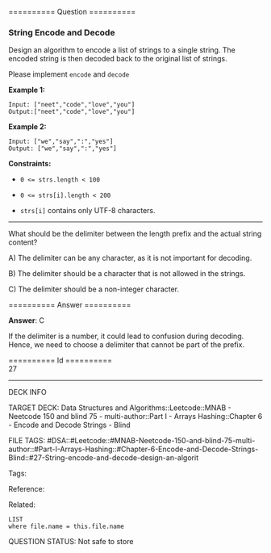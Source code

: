 ========== Question ==========  

### String Encode and Decode

Design an algorithm to encode a list of strings to a single string. The encoded string is then decoded back to the original list of strings.

Please implement `encode` and `decode`

**Example 1:**

```
Input: ["neet","code","love","you"]
Output:["neet","code","love","you"]
```

**Example 2:**

```
Input: ["we","say",":","yes"]
Output: ["we","say",":","yes"]
```

**Constraints:**

-   `0 <= strs.length < 100`

-   `0 <= strs[i].length < 200`

-   `strs[i]` contains only UTF-8 characters.

---

What should be the delimiter between the length prefix and the actual string content?

A) The delimiter can be any character, as it is not important for decoding.

B) The delimiter should be a character that is not allowed in the strings.

C) The delimiter should be a non-integer character.  

========== Answer ==========  

**Answer**: C

If the delimiter is a number, it could lead to confusion during decoding. Hence, we need to choose a delimiter that cannot be part of the prefix.

========== Id ==========  
27

---

DECK INFO

TARGET DECK: Data Structures and Algorithms::Leetcode::MNAB - Neetcode 150 and blind 75 - multi-author::Part I - Arrays Hashing::Chapter 6 - Encode and Decode Strings - Blind

FILE TAGS: #DSA::#Leetcode::#MNAB-Neetcode-150-and-blind-75-multi-author::#Part-I-Arrays-Hashing::#Chapter-6-Encode-and-Decode-Strings-Blind::#27-String-encode-and-decode-design-an-algorit

Tags:

Reference:

Related:

```dataview
LIST
where file.name = this.file.name
```
QUESTION STATUS: Not safe to store
